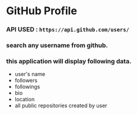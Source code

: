# GitHub Profile

### API USED : `https://api.github.com/users/`

### search any username from github.

### this application will display following data.

- user's name
- followers
- followings
- bio
- location
- all public repositories created by user
